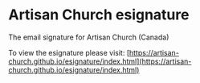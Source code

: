 # Artisan Church esignature
The email signature for Artisan Church (Canada)


To view the esignature please visit: [https://artisan-church.github.io/esignature/index.html](https://artisan-church.github.io/esignature/index.html)
